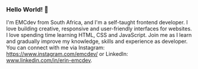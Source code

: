 ### Hello World! 👋

I'm EMCdev from South Africa, and I'm a self-taught frontend developer. I love building creative, responsive and user-friendly interfaces for websites. I love spending time learning HTML, CSS and JavaScript. Join me as I learn and gradually improve my knowledge, skills and experience as developer. You can connect with me via Instagram: https://www.instagram.com/emcdev/ or LinkedIn: www.linkedin.com/in/erin-emcdev.
